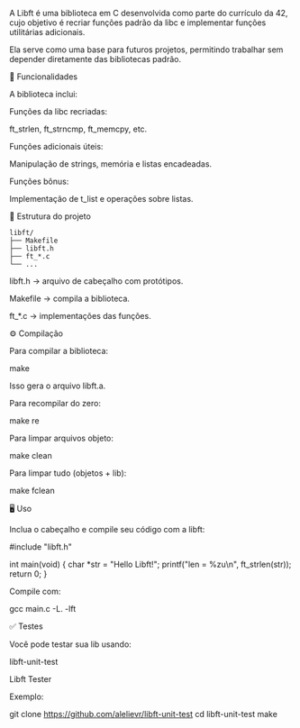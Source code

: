 A Libft é uma biblioteca em C desenvolvida como parte do currículo da 42, cujo objetivo é recriar funções padrão da libc e implementar funções utilitárias adicionais.

Ela serve como uma base para futuros projetos, permitindo trabalhar sem depender diretamente das bibliotecas padrão.


🔧 Funcionalidades

A biblioteca inclui:

Funções da libc recriadas:

ft_strlen, ft_strncmp, ft_memcpy, etc.


Funções adicionais úteis:

Manipulação de strings, memória e listas encadeadas.


Funções bônus:

Implementação de t_list e operações sobre listas.


📂 Estrutura do projeto

```
libft/
├── Makefile
├── libft.h
├── ft_*.c
└── ...
```

libft.h → arquivo de cabeçalho com protótipos.

Makefile → compila a biblioteca.

ft_*.c → implementações das funções.


⚙️ Compilação

Para compilar a biblioteca:

make

Isso gera o arquivo libft.a.

Para recompilar do zero:

make re

Para limpar arquivos objeto:

make clean

Para limpar tudo (objetos + lib):

make fclean


🖥️ Uso

Inclua o cabeçalho e compile seu código com a libft:

#include "libft.h"

int main(void)
{
    char *str = "Hello Libft!";
    printf("len = %zu\n", ft_strlen(str));
    return 0;
}

Compile com:

gcc main.c -L. -lft


✅ Testes

Você pode testar sua lib usando:

libft-unit-test

Libft Tester


Exemplo:

git clone https://github.com/alelievr/libft-unit-test
cd libft-unit-test
make
